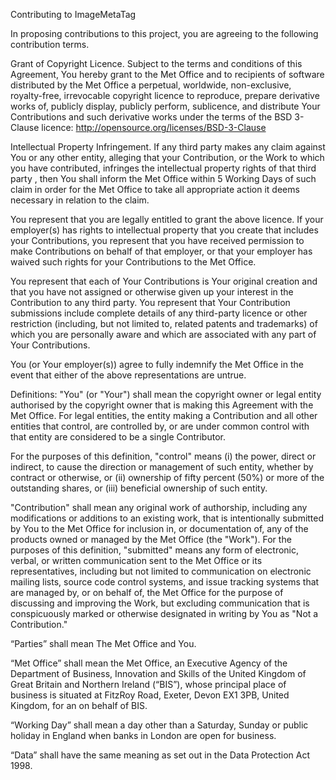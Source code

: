 Contributing to ImageMetaTag

In proposing contributions to this project, you are agreeing to the following contribution terms.

Grant of Copyright Licence. Subject to the terms and conditions of this Agreement, You hereby grant to the Met Office and to recipients of software distributed by the Met Office a perpetual, worldwide, non-exclusive, royalty-free, irrevocable copyright licence to reproduce, prepare derivative works of, publicly display, publicly perform, sublicence, and distribute Your Contributions and such derivative works under the terms of the BSD 3-Clause licence: http://opensource.org/licenses/BSD-3-Clause

Intellectual Property Infringement. If any third party makes any claim against You or any other entity, alleging that your Contribution, or the Work to which you have contributed, infringes the intellectual property rights of that third party , then You shall inform the Met Office within 5 Working Days of such claim in order for the Met Office to take all appropriate action it deems necessary in relation to the claim.

You represent that you are legally entitled to grant the above licence. If your employer(s) has rights to intellectual property that you create that includes your Contributions, you represent that you have received permission to make Contributions on behalf of that employer, or that your employer has waived such rights for your Contributions to the Met Office.

You represent that each of Your Contributions is Your original creation and that you have not assigned or otherwise given up your interest in the Contribution to any third party. You represent that Your Contribution submissions include complete details of any third-party licence or other restriction (including, but not limited to, related patents and trademarks) of which you are personally aware and which are associated with any part of Your Contributions.

You (or Your employer(s)) agree to fully indemnify the Met Office in the event that either of the above representations are untrue.

Definitions: "You" (or "Your") shall mean the copyright owner or legal entity authorised by the copyright owner that is making this Agreement with the Met Office. For legal entities, the entity making a Contribution and all other entities that control, are controlled by, or are under common control with that entity are considered to be a single Contributor.

For the purposes of this definition, "control" means (i) the power, direct or indirect, to cause the direction or management of such entity, whether by contract or otherwise, or (ii) ownership of fifty percent (50%) or more of the outstanding shares, or (iii) beneficial ownership of such entity.

"Contribution" shall mean any original work of authorship, including any modifications or additions to an existing work, that is intentionally submitted by You to the Met Office for inclusion in, or documentation of, any of the products owned or managed by the Met Office (the "Work"). For the purposes of this definition, "submitted" means any form of electronic, verbal, or written communication sent to the Met Office or its representatives, including but not limited to communication on electronic mailing lists, source code control systems, and issue tracking systems that are managed by, or on behalf of, the Met Office for the purpose of discussing and improving the Work, but excluding communication that is conspicuously marked or otherwise designated in writing by You as "Not a Contribution."

“Parties” shall mean The Met Office and You.

“Met Office” shall mean the Met Office, an Executive Agency of the Department of Business, Innovation and Skills of the United Kingdom of Great Britain and Northern Ireland (“BIS”), whose principal place of business is situated at FitzRoy Road, Exeter, Devon EX1 3PB, United Kingdom, for an on behalf of BIS.

“Working Day” shall mean a day other than a Saturday, Sunday or public holiday in England when banks in London are open for business.

“Data” shall have the same meaning as set out in the Data Protection Act 1998.
